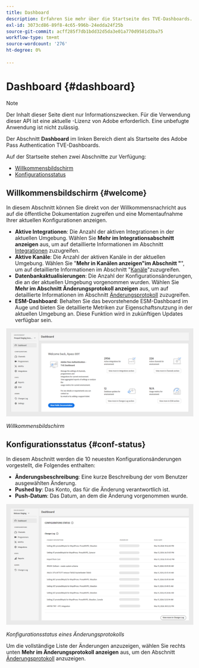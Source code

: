 ```yaml
---
title: Dashboard
description: Erfahren Sie mehr über die Startseite des TVE-Dashboards.
exl-id: 3073cd86-89f8-4c65-996b-24edda24f25b
source-git-commit: acff285f7db1bdd32d5da3e01a770d9581d3ba75
workflow-type: tm+mt
source-wordcount: '276'
ht-degree: 0%

---
```


# Dashboard {#dashboard}

>[!NOTE]
>
>Der Inhalt dieser Seite dient nur Informationszwecken. Für die Verwendung dieser API ist eine aktuelle -Lizenz von Adobe erforderlich. Eine unbefugte Anwendung ist nicht zulässig.

Der Abschnitt **Dashboard** im linken Bereich dient als Startseite des Adobe Pass Authentication TVE-Dashboards.

Auf der Startseite stehen zwei Abschnitte zur Verfügung:

* [Willkommensbildschirm](#welcome-screen)
* [Konfigurationsstatus](#configuration-status)

## Willkommensbildschirm {#welcome}

In diesem Abschnitt können Sie direkt von der Willkommensnachricht aus auf die öffentliche Dokumentation zugreifen und eine Momentaufnahme Ihrer aktuellen Konfigurationen anzeigen.

* **Aktive Integrationen**: Die Anzahl der aktiven Integrationen in der aktuellen Umgebung. Wählen Sie **Mehr im Integrationsabschnitt anzeigen** aus, um auf detaillierte Informationen im Abschnitt [Integrationen](tve-dashboard-integrations.md) zuzugreifen.
* **Aktive Kanäle**: Die Anzahl der aktiven Kanäle in der aktuellen Umgebung. Wählen Sie &quot;**Mehr in Kanälen anzeigen&quot;im Abschnitt &quot;**&quot;, um auf detaillierte Informationen im Abschnitt &quot;[Kanäle](tve-dashboard-channels.md)&quot;zuzugreifen.
* **Datenbankaktualisierungen**: Die Anzahl der Konfigurationsänderungen, die an der aktuellen Umgebung vorgenommen wurden. Wählen Sie **Mehr im Abschnitt Änderungsprotokoll anzeigen** aus, um auf detaillierte Informationen im Abschnitt [Änderungsprotokoll](tve-dashboard-changes-log.md) zuzugreifen.
* **ESM-Dashboard**: Behalten Sie das bevorstehende ESM-Dashboard im Auge und bieten Sie detaillierte Metriken zur Eigenschaftsnutzung in der aktuellen Umgebung an. Diese Funktion wird in zukünftigen Updates verfügbar sein.

![Willkommensbildschirm](../../assets/tve-dashboard/new-tve-dashboard/dashboard/dashboard-welcome-panel-view.png)

*Willkommensbildschirm*

## Konfigurationsstatus {#conf-status}

In diesem Abschnitt werden die 10 neuesten Konfigurationsänderungen vorgestellt, die Folgendes enthalten:

* **Änderungsbeschreibung**: Eine kurze Beschreibung der vom Benutzer ausgewählten Änderung.
* **Pushed by**: Das Konto, das für die Änderung verantwortlich ist.
* **Push-Datum**: Das Datum, an dem die Änderung vorgenommen wurde.

![Konfigurationsstatus eines Änderungsprotokolls](../../assets/tve-dashboard/new-tve-dashboard/dashboard/dashboard-configuration-status-panel-view.png)

*Konfigurationsstatus eines Änderungsprotokolls*

Um die vollständige Liste der Änderungen anzuzeigen, wählen Sie rechts unten **Mehr im Änderungsprotokoll anzeigen** aus, um den Abschnitt [Änderungsprotokoll](tve-dashboard-changes-log.md) anzuzeigen.
